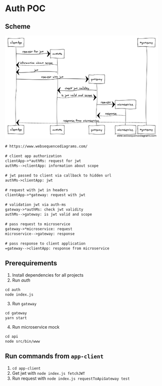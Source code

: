 # Auth POC

## Scheme

![](AuthPOC.png)

```
# https://www.websequencediagrams.com/

# client app authorization
clientApp->*authMs: request for jwt
authMs-->clientApp: information about scope

# jwt passed to client via callback to hidden url
authMs->clientApp: jwt

# request with jwt in headers
clientApp->*gateway: request with jwt

# validation jwt via auth-ms
gateway->*authMs: check jwt validity
authMs-->gateway: is jwt valid and scope

# pass request to microservice
gateway->*microservice: request
microservice-->gateway: response

# pass response to client application
=gateway-->clientApp: response from microservice
```

## Prerequirements

1. Install dependencies for all projects
1. Run _auth_

```
cd auth
node index.js
```

3. Run `gateway`

```
cd gateway
yarn start
```

4. Run microservice mock

```
cd api
node src/bin/www
```

## Run commands from `app-client`

1. `cd app-client`
1. Get jwt with `node index.js fetchJWT`
1. Run request with `node index.js requestToApiGateway test`
